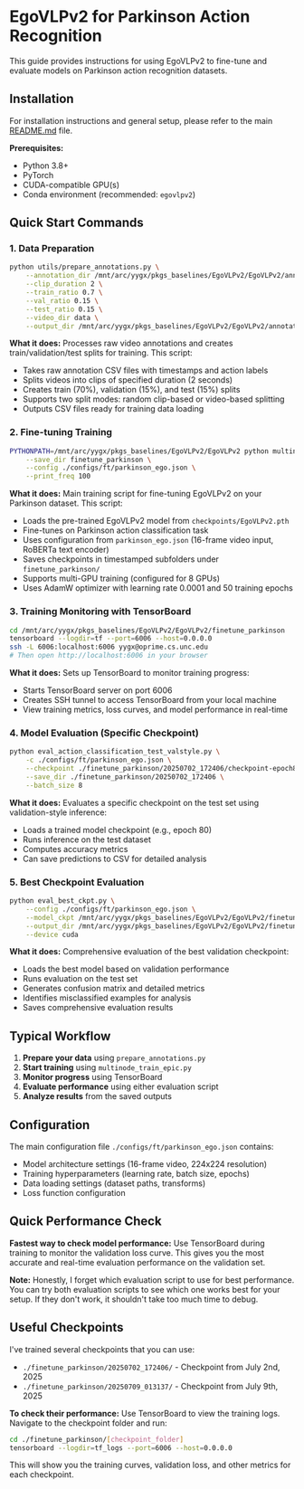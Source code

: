 # EgoVLPv2 for Parkinson Action Recognition

This guide provides instructions for using EgoVLPv2 to fine-tune and evaluate models on Parkinson action recognition datasets.

## Installation

For installation instructions and general setup, please refer to the main [README.md](README.md) file.

**Prerequisites:**
- Python 3.8+
- PyTorch
- CUDA-compatible GPU(s)
- Conda environment (recommended: `egovlpv2`)

## Quick Start Commands

### 1. Data Preparation

```bash
python utils/prepare_annotations.py \
    --annotation_dir /mnt/arc/yygx/pkgs_baselines/EgoVLPv2/EgoVLPv2/annotations \
    --clip_duration 2 \
    --train_ratio 0.7 \
    --val_ratio 0.15 \
    --test_ratio 0.15 \
    --video_dir data \
    --output_dir /mnt/arc/yygx/pkgs_baselines/EgoVLPv2/EgoVLPv2/annotations
```

**What it does:** Processes raw video annotations and creates train/validation/test splits for training. This script:
- Takes raw annotation CSV files with timestamps and action labels
- Splits videos into clips of specified duration (2 seconds)
- Creates train (70%), validation (15%), and test (15%) splits
- Supports two split modes: random clip-based or video-based splitting
- Outputs CSV files ready for training data loading

### 2. Fine-tuning Training

```bash
PYTHONPATH=/mnt/arc/yygx/pkgs_baselines/EgoVLPv2/EgoVLPv2 python multinode_train_epic.py \
    --save_dir finetune_parkinson \
    --config ./configs/ft/parkinson_ego.json \
    --print_freq 100
```

**What it does:** Main training script for fine-tuning EgoVLPv2 on your Parkinson dataset. This script:
- Loads the pre-trained EgoVLPv2 model from `checkpoints/EgoVLPv2.pth`
- Fine-tunes on Parkinson action classification task
- Uses configuration from `parkinson_ego.json` (16-frame video input, RoBERTa text encoder)
- Saves checkpoints in timestamped subfolders under `finetune_parkinson/`
- Supports multi-GPU training (configured for 8 GPUs)
- Uses AdamW optimizer with learning rate 0.0001 and 50 training epochs

### 3. Training Monitoring with TensorBoard

```bash
cd /mnt/arc/yygx/pkgs_baselines/EgoVLPv2/EgoVLPv2/finetune_parkinson
tensorboard --logdir=tf --port=6006 --host=0.0.0.0
ssh -L 6006:localhost:6006 yygx@oprime.cs.unc.edu
# Then open http://localhost:6006 in your browser
```

**What it does:** Sets up TensorBoard to monitor training progress:
- Starts TensorBoard server on port 6006
- Creates SSH tunnel to access TensorBoard from your local machine
- View training metrics, loss curves, and model performance in real-time

### 4. Model Evaluation (Specific Checkpoint)

```bash
python eval_action_classification_test_valstyle.py \
    -c ./configs/ft/parkinson_ego.json \
    --checkpoint ./finetune_parkinson/20250702_172406/checkpoint-epoch80.pth \
    --save_dir ./finetune_parkinson/20250702_172406 \
    --batch_size 8
```

**What it does:** Evaluates a specific checkpoint on the test set using validation-style inference:
- Loads a trained model checkpoint (e.g., epoch 80)
- Runs inference on the test dataset
- Computes accuracy metrics
- Can save predictions to CSV for detailed analysis

### 5. Best Checkpoint Evaluation

```bash
python eval_best_ckpt.py \
    --config ./configs/ft/parkinson_ego.json \
    --model_ckpt /mnt/arc/yygx/pkgs_baselines/EgoVLPv2/EgoVLPv2/finetune_parkinson/20250709_013137/model_best.pth \
    --output_dir /mnt/arc/yygx/pkgs_baselines/EgoVLPv2/EgoVLPv2/finetune_parkinson/20250709_013137/best_val_ckpt \
    --device cuda
```

**What it does:** Comprehensive evaluation of the best validation checkpoint:
- Loads the best model based on validation performance
- Runs evaluation on the test set
- Generates confusion matrix and detailed metrics
- Identifies misclassified examples for analysis
- Saves comprehensive evaluation results

## Typical Workflow

1. **Prepare your data** using `prepare_annotations.py`
2. **Start training** using `multinode_train_epic.py`
3. **Monitor progress** using TensorBoard
4. **Evaluate performance** using either evaluation script
5. **Analyze results** from the saved outputs

## Configuration

The main configuration file `./configs/ft/parkinson_ego.json` contains:
- Model architecture settings (16-frame video, 224x224 resolution)
- Training hyperparameters (learning rate, batch size, epochs)
- Data loading settings (dataset paths, transforms)
- Loss function configuration

## Quick Performance Check

**Fastest way to check model performance:** Use TensorBoard during training to monitor the validation loss curve. This gives you the most accurate and real-time evaluation performance on the validation set.

**Note:** Honestly, I forget which evaluation script to use for best performance. You can try both evaluation scripts to see which one works best for your setup. If they don't work, it shouldn't take too much time to debug.

## Useful Checkpoints

I've trained several checkpoints that you can use:

- `./finetune_parkinson/20250702_172406/` - Checkpoint from July 2nd, 2025
- `./finetune_parkinson/20250709_013137/` - Checkpoint from July 9th, 2025

**To check their performance:** Use TensorBoard to view the training logs. Navigate to the checkpoint folder and run:
```bash
cd ./finetune_parkinson/[checkpoint_folder]
tensorboard --logdir=tf_logs --port=6006 --host=0.0.0.0
```

This will show you the training curves, validation loss, and other metrics for each checkpoint.


